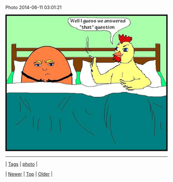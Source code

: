 <!--
title: Photo 2014-06-11 03
date: 2020-06-28T15:27:00.323Z
tags: photo
-->


Photo 2014-06-11 03:01:21

![](88437078964-0.jpg)

<!--BOTTOM-POST-NAVIGATION-->
---

| [Tags](tags.md) | [photo](tag-photo.md) |

| [Newer](88396040097.md) | [Top](index.md) | [Older](88454572708.md) |